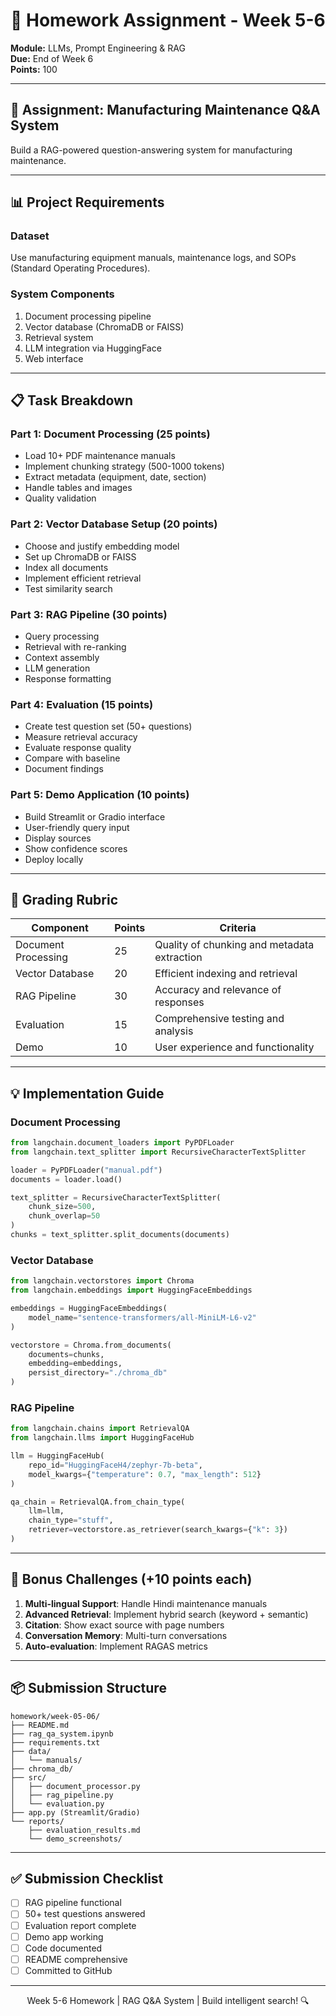 # 📝 Homework Assignment - Week 5-6

**Module:** LLMs, Prompt Engineering & RAG  
**Due:** End of Week 6  
**Points:** 100

---

## 🎯 Assignment: Manufacturing Maintenance Q&A System

Build a RAG-powered question-answering system for manufacturing maintenance.

---

## 📊 Project Requirements

### Dataset
Use manufacturing equipment manuals, maintenance logs, and SOPs (Standard Operating Procedures).

### System Components
1. Document processing pipeline
2. Vector database (ChromaDB or FAISS)
3. Retrieval system
4. LLM integration via HuggingFace
5. Web interface

---

## 📋 Task Breakdown

### Part 1: Document Processing (25 points)
- Load 10+ PDF maintenance manuals
- Implement chunking strategy (500-1000 tokens)
- Extract metadata (equipment, date, section)
- Handle tables and images
- Quality validation

### Part 2: Vector Database Setup (20 points)
- Choose and justify embedding model
- Set up ChromaDB or FAISS
- Index all documents
- Implement efficient retrieval
- Test similarity search

### Part 3: RAG Pipeline (30 points)
- Query processing
- Retrieval with re-ranking
- Context assembly
- LLM generation
- Response formatting

### Part 4: Evaluation (15 points)
- Create test question set (50+ questions)
- Measure retrieval accuracy
- Evaluate response quality
- Compare with baseline
- Document findings

### Part 5: Demo Application (10 points)
- Build Streamlit or Gradio interface
- User-friendly query input
- Display sources
- Show confidence scores
- Deploy locally

---

## 🎯 Grading Rubric

| Component | Points | Criteria |
|-----------|--------|----------|
| Document Processing | 25 | Quality of chunking and metadata extraction |
| Vector Database | 20 | Efficient indexing and retrieval |
| RAG Pipeline | 30 | Accuracy and relevance of responses |
| Evaluation | 15 | Comprehensive testing and analysis |
| Demo | 10 | User experience and functionality |

---

## 💡 Implementation Guide

### Document Processing
```python
from langchain.document_loaders import PyPDFLoader
from langchain.text_splitter import RecursiveCharacterTextSplitter

loader = PyPDFLoader("manual.pdf")
documents = loader.load()

text_splitter = RecursiveCharacterTextSplitter(
    chunk_size=500,
    chunk_overlap=50
)
chunks = text_splitter.split_documents(documents)
```

### Vector Database
```python
from langchain.vectorstores import Chroma
from langchain.embeddings import HuggingFaceEmbeddings

embeddings = HuggingFaceEmbeddings(
    model_name="sentence-transformers/all-MiniLM-L6-v2"
)

vectorstore = Chroma.from_documents(
    documents=chunks,
    embedding=embeddings,
    persist_directory="./chroma_db"
)
```

### RAG Pipeline
```python
from langchain.chains import RetrievalQA
from langchain.llms import HuggingFaceHub

llm = HuggingFaceHub(
    repo_id="HuggingFaceH4/zephyr-7b-beta",
    model_kwargs={"temperature": 0.7, "max_length": 512}
)

qa_chain = RetrievalQA.from_chain_type(
    llm=llm,
    chain_type="stuff",
    retriever=vectorstore.as_retriever(search_kwargs={"k": 3})
)
```

---

## 🚀 Bonus Challenges (+10 points each)

1. **Multi-lingual Support**: Handle Hindi maintenance manuals
2. **Advanced Retrieval**: Implement hybrid search (keyword + semantic)
3. **Citation**: Show exact source with page numbers
4. **Conversation Memory**: Multi-turn conversations
5. **Auto-evaluation**: Implement RAGAS metrics

---

## 📦 Submission Structure

```
homework/week-05-06/
├── README.md
├── rag_qa_system.ipynb
├── requirements.txt
├── data/
│   └── manuals/
├── chroma_db/
├── src/
│   ├── document_processor.py
│   ├── rag_pipeline.py
│   └── evaluation.py
├── app.py (Streamlit/Gradio)
└── reports/
    ├── evaluation_results.md
    └── demo_screenshots/
```

---

## ✅ Submission Checklist

- [ ] RAG pipeline functional
- [ ] 50+ test questions answered
- [ ] Evaluation report complete
- [ ] Demo app working
- [ ] Code documented
- [ ] README comprehensive
- [ ] Committed to GitHub

---

<div align="center">
Week 5-6 Homework | RAG Q&A System | Build intelligent search! 🔍
</div>

